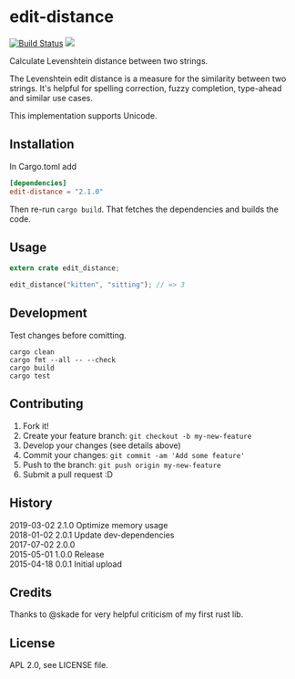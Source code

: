 
# edit-distance

[![Build Status](https://travis-ci.org/febeling/edit-distance.svg)](https://travis-ci.org/febeling/edit-distance)
[![](http://meritbadge.herokuapp.com/edit-distance)](https://crates.io/crates/edit-distance)

Calculate Levenshtein distance between two strings.

The Levenshtein edit distance is a measure for the similarity between
two strings. It's helpful for spelling correction, fuzzy completion,
type-ahead and similar use cases.

This implementation supports Unicode.

## Installation

In Cargo.toml add

```toml
[dependencies]
edit-distance = "2.1.0"
```

Then re-run `cargo build`. That fetches the dependencies and builds
the code.

## Usage

```rust
extern crate edit_distance;

edit_distance("kitten", "sitting"); // => 3
```

## Development

Test changes before comitting.

```shell
cargo clean
cargo fmt --all -- --check
cargo build
cargo test
```

## Contributing

1. Fork it!
2. Create your feature branch: `git checkout -b my-new-feature`
3. Develop your changes (see details above)
4. Commit your changes: `git commit -am 'Add some feature'`
5. Push to the branch: `git push origin my-new-feature`
6. Submit a pull request :D

## History

2019-03-02 2.1.0 Optimize memory usage  
2018-01-02 2.0.1 Update dev-dependencies  
2017-07-02 2.0.0  
2015-05-01 1.0.0 Release  
2015-04-18 0.0.1 Initial upload

## Credits

Thanks to @skade for very helpful criticism of my first rust lib.

## License

APL 2.0, see LICENSE file.
